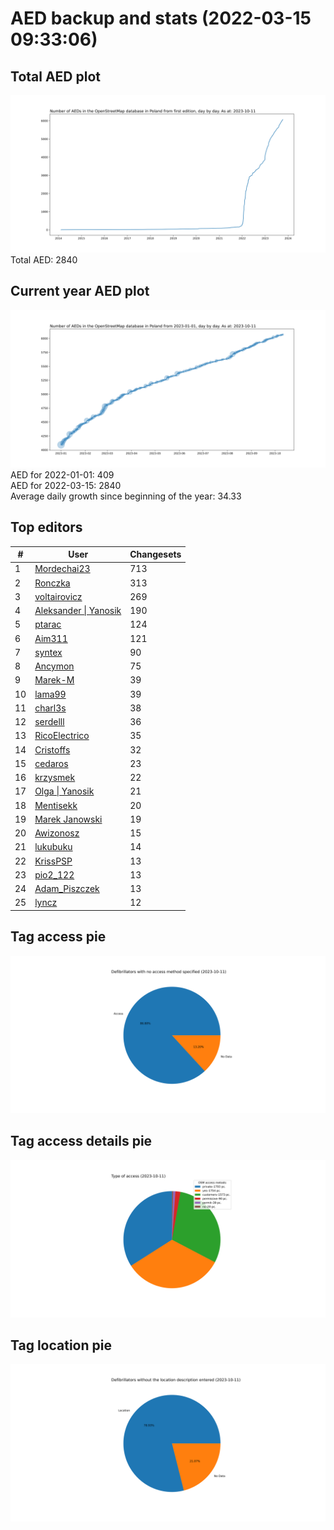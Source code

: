# AED backup and stats (2022-03-15 09:33:06)


## Total AED plot
![](report_data/total_aed.svg)
Total AED: 2840

## Current year AED plot
![](report_data/current_year_aed.svg)\
AED for 2022-01-01: 409\
AED for 2022-03-15: 2840\
Average daily growth since beginning of the year: 34.33

## Top editors
| # | User | Changesets |
| ------------- | ------------- | ------------- |
| 1 | [Mordechai23](<https://www.openstreetmap.org/user/Mordechai23>) | 713 |
| 2 | [Ronczka](<https://www.openstreetmap.org/user/Ronczka>) | 313 |
| 3 | [voltairovicz](<https://www.openstreetmap.org/user/voltairovicz>) | 269 |
| 4 | [Aleksander &#124; Yanosik](<https://www.openstreetmap.org/user/Aleksander &#124; Yanosik>) | 190 |
| 5 | [ptarac](<https://www.openstreetmap.org/user/ptarac>) | 124 |
| 6 | [Aim311](<https://www.openstreetmap.org/user/Aim311>) | 121 |
| 7 | [syntex](<https://www.openstreetmap.org/user/syntex>) | 90 |
| 8 | [Ancymon](<https://www.openstreetmap.org/user/Ancymon>) | 75 |
| 9 | [Marek-M](<https://www.openstreetmap.org/user/Marek-M>) | 39 |
| 10 | [lama99](<https://www.openstreetmap.org/user/lama99>) | 39 |
| 11 | [charl3s](<https://www.openstreetmap.org/user/charl3s>) | 38 |
| 12 | [serdelll](<https://www.openstreetmap.org/user/serdelll>) | 36 |
| 13 | [RicoElectrico](<https://www.openstreetmap.org/user/RicoElectrico>) | 35 |
| 14 | [Cristoffs](<https://www.openstreetmap.org/user/Cristoffs>) | 32 |
| 15 | [cedaros](<https://www.openstreetmap.org/user/cedaros>) | 23 |
| 16 | [krzysmek](<https://www.openstreetmap.org/user/krzysmek>) | 22 |
| 17 | [Olga &#124; Yanosik](<https://www.openstreetmap.org/user/Olga &#124; Yanosik>) | 21 |
| 18 | [Mentisekk](<https://www.openstreetmap.org/user/Mentisekk>) | 20 |
| 19 | [Marek Janowski](<https://www.openstreetmap.org/user/Marek Janowski>) | 19 |
| 20 | [Awizonosz](<https://www.openstreetmap.org/user/Awizonosz>) | 15 |
| 21 | [lukubuku](<https://www.openstreetmap.org/user/lukubuku>) | 14 |
| 22 | [KrissPSP](<https://www.openstreetmap.org/user/KrissPSP>) | 13 |
| 23 | [pio2_122](<https://www.openstreetmap.org/user/pio2_122>) | 13 |
| 24 | [Adam_Piszczek](<https://www.openstreetmap.org/user/Adam_Piszczek>) | 13 |
| 25 | [lyncz](<https://www.openstreetmap.org/user/lyncz>) | 12 |

## Tag access pie
![](report_data/tag_access.svg)

## Tag access details pie
![](report_data/tag_access_details.svg)

## Tag location pie
![](report_data/tag_location.svg)
